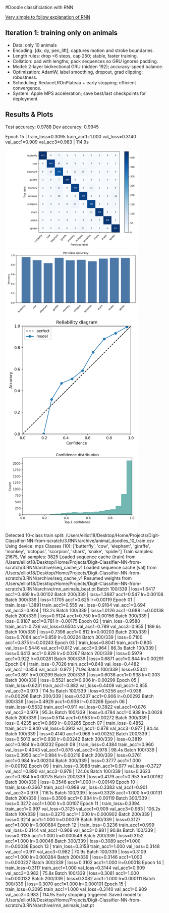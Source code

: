 #Doodle classificiation with RNN

[Very simple to follow explanation of RNN](https://www.youtube.com/watch?v=AsNTP8Kwu80) 


## Iteration 1: training only on animals
- Data: only 10 animals
- Encoding: [dx, dy, pen_lift]; captures motion and stroke boundaries.
- Length rules: drop <6 steps, cap 250; stable, faster training.
- Collation: pad with lengths; pack sequences so GRU ignores padding.
- Model: 2-layer bidirectional GRU (hidden 192); accuracy-speed balance.
- Optimization: AdamW, label smoothing, dropout, grad clipping; robustness.
- Scheduling: ReduceLROnPlateau + early stopping; efficient convergence.
- System: Apple MPS acceleration; save best/last checkpoints for deployment.

## Results & Plots
Test accuracy: 0.9788
Dev accuracy: 0.9945

Epoch 15 | train_loss=0.3095 train_acc1=1.000 val_loss=0.3140 val_acc1=0.909 val_acc3=0.983 | 114.9s


<img src="archive/plots/rnn_confusion_matrix.png" alt="Confusion matrix" width="420"/>

<img src="archive/plots/rnn_per_class_accuracy.png" alt="Per-class accuracy" width="420"/>

<img src="archive/plots/rnn_reliability.png" alt="Reliability diagram" width="420"/>

<img src="archive/plots/rnn_confidence_hist.png" alt="Confidence histogram" width="420"/>


Detected 10-class train split: /Users/elliot18/Desktop/Home/Projects/Digit-Classifier-NN-from-scratch/3.RNN/archive/animal_doodles_10_train.csv
Using device: mps
Classes (10): ['butterfly', 'cow', 'elephant', 'giraffe', 'monkey', 'octopus', 'scorpion', 'shark', 'snake', 'spider']
Train samples: 21675, Val samples: 3825
Loaded sequence cache (train) from /Users/elliot18/Desktop/Home/Projects/Digit-Classifier-NN-from-scratch/3.RNN/archive/seq_cache_v1
Loaded sequence cache (val) from /Users/elliot18/Desktop/Home/Projects/Digit-Classifier-NN-from-scratch/3.RNN/archive/seq_cache_v1
Resumed weights from /Users/elliot18/Desktop/Home/Projects/Digit-Classifier-NN-from-scratch/3.RNN/archive/rnn_animals_best.pt
  Batch 100/339 | loss=1.6417 acc1=0.469 lr=0.00102
  Batch 200/339 | loss=1.3687 acc1=0.547 lr=0.00108
  Batch 300/339 | loss=1.1705 acc1=0.625 lr=0.00119
Epoch 01 | train_loss=1.3891 train_acc1=0.555 val_loss=0.9104 val_acc1=0.694 val_acc3=0.924 | 113.2s
  Batch 100/339 | loss=1.0126 acc1=0.688 lr=0.00138
  Batch 200/339 | loss=0.9124 acc1=0.750 lr=0.00156
  Batch 300/339 | loss=0.8187 acc1=0.781 lr=0.00175
Epoch 02 | train_loss=0.9580 train_acc1=0.736 val_loss=0.6504 val_acc1=0.789 val_acc3=0.955 | 189.6s
  Batch 100/339 | loss=0.7398 acc1=0.812 lr=0.00203
  Batch 200/339 | loss=0.7064 acc1=0.859 lr=0.00224
  Batch 300/339 | loss=0.7100 acc1=0.875 lr=0.00243
Epoch 03 | train_loss=0.8041 train_acc1=0.805 val_loss=0.5446 val_acc1=0.812 val_acc3=0.964 | 86.3s
  Batch 100/339 | loss=0.6413 acc1=0.828 lr=0.00267
  Batch 200/339 | loss=0.5979 acc1=0.922 lr=0.00281
  Batch 300/339 | loss=0.6871 acc1=0.844 lr=0.00291
Epoch 04 | train_loss=0.7026 train_acc1=0.848 val_loss=0.4482 val_acc1=0.854 val_acc3=0.972 | 71.9s
  Batch 100/339 | loss=0.5341 acc1=0.891 lr=0.00299
  Batch 200/339 | loss=0.6036 acc1=0.938 lr=0.003
  Batch 300/339 | loss=0.5521 acc1=0.906 lr=0.00299
Epoch 05 | train_loss=0.6231 train_acc1=0.882 val_loss=0.4408 val_acc1=0.855 val_acc3=0.973 | 114.5s
  Batch 100/339 | loss=0.5256 acc1=0.938 lr=0.00296
  Batch 200/339 | loss=0.5237 acc1=0.906 lr=0.00292
  Batch 300/339 | loss=0.4929 acc1=0.938 lr=0.00288
Epoch 06 | train_loss=0.5532 train_acc1=0.911 val_loss=0.3922 val_acc1=0.876 val_acc3=0.979 | 95.3s
  Batch 100/339 | loss=0.4784 acc1=0.938 lr=0.0028
  Batch 200/339 | loss=0.5114 acc1=0.953 lr=0.00272
  Batch 300/339 | loss=0.4235 acc1=0.969 lr=0.00265
Epoch 07 | train_loss=0.4852 train_acc1=0.940 val_loss=0.3912 val_acc1=0.878 val_acc3=0.977 | 84.4s
  Batch 100/339 | loss=0.4140 acc1=0.969 lr=0.00252
  Batch 200/339 | loss=0.5013 acc1=0.938 lr=0.00242
  Batch 300/339 | loss=0.3819 acc1=0.984 lr=0.00232
Epoch 08 | train_loss=0.4384 train_acc1=0.960 val_loss=0.4043 val_acc1=0.876 val_acc3=0.978 | 98.4s
  Batch 100/339 | loss=0.3950 acc1=0.984 lr=0.00216
  Batch 200/339 | loss=0.3761 acc1=0.984 lr=0.00204
  Batch 300/339 | loss=0.3777 acc1=1.000 lr=0.00192
Epoch 09 | train_loss=0.3988 train_acc1=0.977 val_loss=0.3727 val_acc1=0.890 val_acc3=0.978 | 124.0s
  Batch 100/339 | loss=0.3623 acc1=0.984 lr=0.00175
  Batch 200/339 | loss=0.4179 acc1=0.953 lr=0.00162
  Batch 300/339 | loss=0.3546 acc1=1.000 lr=0.00149
Epoch 10 | train_loss=0.3667 train_acc1=0.989 val_loss=0.3383 val_acc1=0.901 val_acc3=0.979 | 116.1s
  Batch 100/339 | loss=0.3328 acc1=1.000 lr=0.00131
  Batch 200/339 | loss=0.3509 acc1=0.984 lr=0.00119
  Batch 300/339 | loss=0.3272 acc1=1.000 lr=0.00107
Epoch 11 | train_loss=0.3394 train_acc1=0.997 val_loss=0.3125 val_acc1=0.909 val_acc3=0.983 | 106.2s
  Batch 100/339 | loss=0.3270 acc1=1.000 lr=0.000902
  Batch 200/339 | loss=0.3214 acc1=1.000 lr=0.00079
  Batch 300/339 | loss=0.3127 acc1=1.000 lr=0.000684
Epoch 12 | train_loss=0.3236 train_acc1=0.999 val_loss=0.3144 val_acc1=0.909 val_acc3=0.981 | 90.8s
  Batch 100/339 | loss=0.3135 acc1=1.000 lr=0.000549
  Batch 200/339 | loss=0.3152 acc1=1.000 lr=0.00046
  Batch 300/339 | loss=0.3089 acc1=1.000 lr=0.00038
Epoch 13 | train_loss=0.3158 train_acc1=1.000 val_loss=0.3148 val_acc1=0.911 val_acc3=0.982 | 70.9s
  Batch 100/339 | loss=0.3109 acc1=1.000 lr=0.000284
  Batch 200/339 | loss=0.3146 acc1=1.000 lr=0.000227
  Batch 300/339 | loss=0.3102 acc1=1.000 lr=0.00018
Epoch 14 | train_loss=0.3117 train_acc1=1.000 val_loss=0.3144 val_acc1=0.909 val_acc3=0.982 | 75.8s
  Batch 100/339 | loss=0.3081 acc1=1.000 lr=0.000132
  Batch 200/339 | loss=0.3082 acc1=1.000 lr=0.000111
  Batch 300/339 | loss=0.3070 acc1=1.000 lr=0.000101
Epoch 15 | train_loss=0.3095 train_acc1=1.000 val_loss=0.3140 val_acc1=0.909 val_acc3=0.983 | 114.9s
Early stopping triggered.
Saved model to: /Users/elliot18/Desktop/Home/Projects/Digit-Classifier-NN-from-scratch/3.RNN/archive/rnn_animals_last.pt